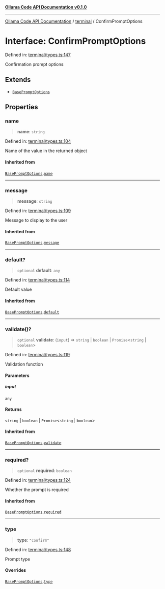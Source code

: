 [**Ollama Code API Documentation v0.1.0**](../../README.md)

***

[Ollama Code API Documentation](../../modules.md) / [terminal](../README.md) / ConfirmPromptOptions

# Interface: ConfirmPromptOptions

Defined in: [terminal/types.ts:147](https://github.com/erichchampion/ollama-code/blob/7cb16a799388255e370257cbe049454367b41fec/ollama-code/src/terminal/types.ts#L147)

Confirmation prompt options

## Extends

- [`BasePromptOptions`](BasePromptOptions.md)

## Properties

### name

> **name**: `string`

Defined in: [terminal/types.ts:104](https://github.com/erichchampion/ollama-code/blob/7cb16a799388255e370257cbe049454367b41fec/ollama-code/src/terminal/types.ts#L104)

Name of the value in the returned object

#### Inherited from

[`BasePromptOptions`](BasePromptOptions.md).[`name`](BasePromptOptions.md#name)

***

### message

> **message**: `string`

Defined in: [terminal/types.ts:109](https://github.com/erichchampion/ollama-code/blob/7cb16a799388255e370257cbe049454367b41fec/ollama-code/src/terminal/types.ts#L109)

Message to display to the user

#### Inherited from

[`BasePromptOptions`](BasePromptOptions.md).[`message`](BasePromptOptions.md#message)

***

### default?

> `optional` **default**: `any`

Defined in: [terminal/types.ts:114](https://github.com/erichchampion/ollama-code/blob/7cb16a799388255e370257cbe049454367b41fec/ollama-code/src/terminal/types.ts#L114)

Default value

#### Inherited from

[`BasePromptOptions`](BasePromptOptions.md).[`default`](BasePromptOptions.md#default)

***

### validate()?

> `optional` **validate**: (`input`) => `string` \| `boolean` \| `Promise`\<`string` \| `boolean`\>

Defined in: [terminal/types.ts:119](https://github.com/erichchampion/ollama-code/blob/7cb16a799388255e370257cbe049454367b41fec/ollama-code/src/terminal/types.ts#L119)

Validation function

#### Parameters

##### input

`any`

#### Returns

`string` \| `boolean` \| `Promise`\<`string` \| `boolean`\>

#### Inherited from

[`BasePromptOptions`](BasePromptOptions.md).[`validate`](BasePromptOptions.md#validate)

***

### required?

> `optional` **required**: `boolean`

Defined in: [terminal/types.ts:124](https://github.com/erichchampion/ollama-code/blob/7cb16a799388255e370257cbe049454367b41fec/ollama-code/src/terminal/types.ts#L124)

Whether the prompt is required

#### Inherited from

[`BasePromptOptions`](BasePromptOptions.md).[`required`](BasePromptOptions.md#required)

***

### type

> **type**: `"confirm"`

Defined in: [terminal/types.ts:148](https://github.com/erichchampion/ollama-code/blob/7cb16a799388255e370257cbe049454367b41fec/ollama-code/src/terminal/types.ts#L148)

Prompt type

#### Overrides

[`BasePromptOptions`](BasePromptOptions.md).[`type`](BasePromptOptions.md#type)

